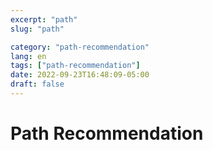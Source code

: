 ```yaml
---
excerpt: "path"
slug: "path"

category: "path-recommendation"
lang: en
tags: ["path-recommendation"]
date: 2022-09-23T16:48:09-05:00
draft: false
---
```


# Path Recommendation